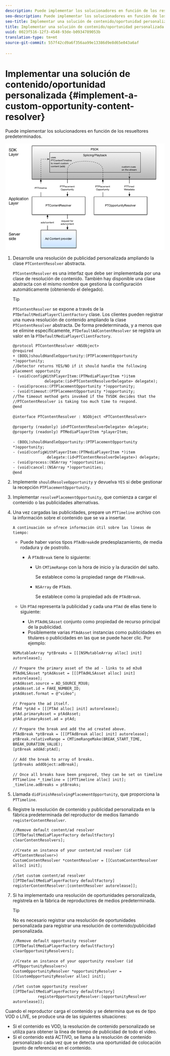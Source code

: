 ```yaml
---
description: Puede implementar los solucionadores en función de los resueltores predeterminados.
seo-description: Puede implementar los solucionadores en función de los resueltores predeterminados.
seo-title: Implementar una solución de contenido/oportunidad personalizada
title: Implementar una solución de contenido/oportunidad personalizada
uuid: 0023f516-12f3-4548-93de-b0934789053b
translation-type: tm+mt
source-git-commit: 557f42cd9a6f356aa99e13386d9e8d65e043a6af

---
```



# Implementar una solución de contenido/oportunidad personalizada {#implement-a-custom-opportunity-content-resolver}

Puede implementar los solucionadores en función de los resueltores predeterminados.

<!--<a id="fig_CC41E2A66BDB4115821F33737B46A09B"></a>-->

![](assets/ios_psdk_content_resolver.png)

1. Desarrolle una resolución de publicidad personalizada ampliando la clase `PTContentResolver` abstracta.

   `PTContentResolver` es una interfaz que debe ser implementada por una clase de resolución de contenido. También hay disponible una clase abstracta con el mismo nombre que gestiona la configuración automáticamente (obteniendo el delegado).

   >[!TIP]
   >
   >`PTContentResolver` se expone a través de la `PTDefaultMediaPlayerClientFactory` clase. Los clientes pueden registrar una nueva resolución de contenido ampliando la clase `PTContentResolver` abstracta. De forma predeterminada, y a menos que se elimine específicamente, `PTDefaultAdContentResolver` se registra un valor en la `PTDefaultMediaPlayerClientFactory`.

   ```
   @protocol PTContentResolver <NSObject> 
   @required 
   + (BOOL)shouldHandleOpportunity:(PTPlacementOpportunity *)opportunity;  
   //Detector returns YES/NO if it should handle the following placement opportunity 
   - (void)configWithPlayerItem:(PTMediaPlayerItem *)item  
                 delegate:(id<PTContentResolverDelegate> delegate); 
   - (void)process:(PTPlacementOpportunity *)opportunity; 
   - (void)timeout:(PTPlacementOpportunity *)opportunity;  
   //The timeout method gets invoked if the TVSDK decides that the  
   //PTContentResolver is taking too much time to respond. 
   @end 
   
   @interface PTContentResolver : NSObject <PTContentResolver> 
   
   @property (readonly) id<PTContentResolverDelegate> delegate; 
   @property (readonly) PTMediaPlayerItem *playerItem; 
   
   - (BOOL)shouldHandleOpportunity:(PTPlacementOpportunity *)opportunity; 
   - (void)configWithPlayerItem:(PTMediaPlayerItem *)item  
                  delegate:(id<PTContentResolverDelegate>) delegate; 
   - (void)process:(NSArray *)opportunities; 
   - (void)cancel:(NSArray *)opportunities; 
   @end
   ```

1. Implemente `shouldResolveOpportunity` y devuelva `YES` si debe gestionar la recepción `PTPlacementOpportunity`.
1. Implementar `resolvePlacementOpportunity`, que comienza a cargar el contenido o las publicidades alternativas.
1. Una vez cargadas las publicidades, prepare un `PTTimeline` archivo con la información sobre el contenido que se va a insertar.

       A continuación se ofrece información útil sobre las líneas de tiempo:
   
   * Puede haber varios tipos `PTAdBreak`de predesplazamiento, de media rodadura y de postrollo.

      * A `PTAdBreak` tiene lo siguiente:

         * Un `CMTimeRange` con la hora de inicio y la duración del salto.

            Se establece como la propiedad range de `PTAdBreak`.

         * `NSArray` de `PTAd`s.

            Se establece como la propiedad ads de `PTAdBreak`.
   * Un `PTAd` representa la publicidad y cada una `PTAd` de ellas tiene lo siguiente:

      * Un `PTAdHLSAsset` conjunto como propiedad de recurso principal de la publicidad.
      * Posiblemente varias `PTAdAsset` instancias como publicidades en titulares o publicidades en las que se puede hacer clic.
   Por ejemplo:

   ```
   NSMutableArray *ptBreaks = [[[NSMutableArray alloc] init] autorelease]; 
   
   // Prepare the primary asset of the ad - links to ad m3u8 
   PTAdHLSAsset *ptAdAsset = [[[PTAdHLSAsset alloc] init] autorelease]; 
   ptAdAsset.source = AD_SOURCE_M3U8; 
   ptAdAsset.id = FAKE_NUMBER_ID; 
   ptAdAsset.format = @"video"; 
   
   // Prepare the ad itself. 
   PTAd *ptAd = [[[PTAd alloc] init] autorelease]; 
   ptAd.primaryAsset = ptAdAsset; 
   ptAd.primaryAsset.ad = ptAd; 
   
   // Prepare the break and add the ad created above. 
   PTAdBreak *ptBreak = [[[PTAdBreak alloc] init] autorelease]; 
   ptBreak.relativeRange = CMTimeRangeMake(BREAK_START_TIME, BREAK_DURATION_VALUE); 
   [ptBreak addAd:ptAd]; 
   
   // Add the break to array of breaks. 
   [ptBreaks addObject:adBreak]; 
   
   // Once all breaks have been prepared, they can be set on timeline 
   PTTimeline *_timeline = [[PTTimeline alloc] init]; 
   _timeline.adBreaks = ptBreaks;
   ```

1. Llamada `didFinishResolvingPlacementOpportunity`, que proporciona la `PTTimeline`.
1. Registre la resolución de contenido y publicidad personalizada en la fábrica predeterminada del reproductor de medios llamando `registerContentResolver`.

   ```
   //Remove default content/ad resolver 
   [[PTDefaultMediaPlayerFactory defaultFactory] clearContentResolvers]; 
   
   //Create an instance of your content/ad resolver (id <PTContentResolver>) 
   CustomContentResolver *contentResolver = [[CustomContentResolver alloc] init]; 
   
   //Set custom content/ad resolver 
   [[PTDefaultMediaPlayerFactory defaultFactory] registerContentResolver:[contentResolver autorelease]];
   ```

1. Si ha implementado una resolución de oportunidades personalizada, regístrela en la fábrica de reproductores de medios predeterminada.

   >[!TIP]
   >
   >No es necesario registrar una resolución de oportunidades personalizada para registrar una resolución de contenido/publicidad personalizada.

   ```
   //Remove default opportunity resolver 
   [[PTDefaultMediaPlayerFactory defaultFactory] clearOpportunityResolvers]; 
   
   //Create an instance of your opportunity resolver (id <PTOpportunityResolver>) 
   CustomOpportunityResolver *opportunityResolver = [[CustomOpportunityResolver alloc] init]; 
   
   //Set custom opportunity resolver 
   [[PTDefaultMediaPlayerFactory defaultFactory]  
              registerOpportunityResolver:[opportunityResolver autorelease]];
   ```

Cuando el reproductor carga el contenido y se determina que es de tipo VOD o LIVE, se produce una de las siguientes situaciones:

* Si el contenido es VOD, la resolución de contenido personalizado se utiliza para obtener la línea de tiempo de publicidad de todo el vídeo.
* Si el contenido está ACTIVO, se llama a la resolución de contenido personalizado cada vez que se detecta una oportunidad de colocación (punto de referencia) en el contenido.